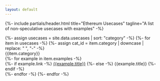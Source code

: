 ```yaml
---
layout: default
---
```



{%- include partials/header.html title="Ethereum Usecases" tagline="A list of non-speculative usecases with examples" -%}


<!-- Content -->
<section class="pb-5">
  <div class="container">
    <div class="row justify-content-center">
      <div class="col-12 mb-4">
        <div class="card rounded-3 mx-auto bg-blue text-gray" style="max-width: 40rem;">
          <div class="card-body my-3 mx-0 mx-sm-2 mx-md-3">
            {%- assign usecases = site.data.usecases | sort: "category" -%}
              {%- for item in usecases -%}
                {%- assign cat_id = item.category | downcase | replace: " ", "-" -%}
                <div id="{{cat_id}}" class="group-header">{{item.category}}</div>
                {%- for example in item.examples -%}
                  <div class="entry">
                    {%- if example.link -%}
                      <a href="{{example.link}}" target="_blank">{{example.title}}</a>
                    {%- else -%}
                      <span class="">{{example.title}}</span>
                    {%- endif -%}
                  </div>
                {%- endfor -%}
              {%- endfor -%}
          </div>
        </div>
      </div>
    </div>
  </div>
</section>
